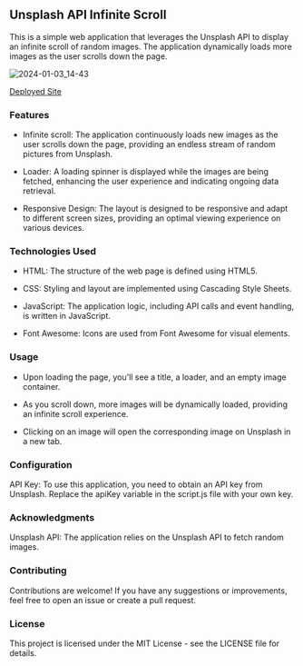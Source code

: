 ## Unsplash API Infinite Scroll

This is a simple web application that leverages the Unsplash API to display an infinite scroll of random images. The application dynamically loads more images as the user scrolls down the page.

![2024-01-03_14-43](https://github.com/StefanSchutte/Unsplash_API_Infinite_Scroll_/assets/127427422/2f872c97-f886-4167-bd4a-79d02a770b1e)

[Deployed Site](https://stefan-unsplash-api-infinite-scroll.netlify.app/)

### Features
- Infinite scroll: The application continuously loads new images as the user scrolls down the page, providing an endless stream of random pictures from Unsplash.

- Loader: A loading spinner is displayed while the images are being fetched, enhancing the user experience and indicating ongoing data retrieval.

- Responsive Design: The layout is designed to be responsive and adapt to different screen sizes, providing an optimal viewing experience on various devices.

### Technologies Used
- HTML: The structure of the web page is defined using HTML5.

- CSS: Styling and layout are implemented using Cascading Style Sheets.

- JavaScript: The application logic, including API calls and event handling, is written in JavaScript.

- Font Awesome: Icons are used from Font Awesome for visual elements.

### Usage
- Upon loading the page, you'll see a title, a loader, and an empty image container.

- As you scroll down, more images will be dynamically loaded, providing an infinite scroll experience.

- Clicking on an image will open the corresponding image on Unsplash in a new tab.

### Configuration
API Key: To use this application, you need to obtain an API key from Unsplash. Replace the apiKey variable in the script.js file with your own key.

### Acknowledgments
Unsplash API: The application relies on the Unsplash API to fetch random images.
### Contributing
Contributions are welcome! If you have any suggestions or improvements, feel free to open an issue or create a pull request.

### License
This project is licensed under the MIT License - see the LICENSE file for details.

